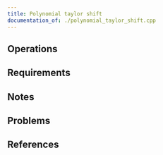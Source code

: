 ```yaml
---
title: Polynomial taylor shift
documentation_of: ./polynomial_taylor_shift.cpp
---
```


## Operations

## Requirements

## Notes

## Problems

## References
